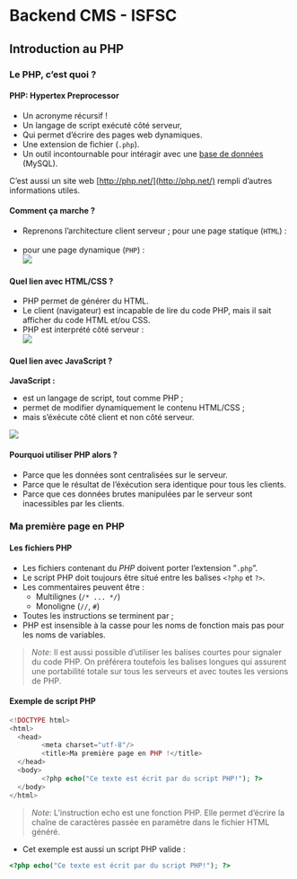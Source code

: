 # Backend CMS - ISFSC

## Introduction au PHP

### Le PHP, c’est quoi ?

#### PHP: Hypertex Preprocessor

- Un acronyme récursif !
- Un langage de script exécuté côté serveur,
- Qui permet d’écrire des pages web dynamiques.
- Une extension de fichier (`.php`).
- Un outil incontournable pour intéragir avec une [base de données](http://maxime.gueriau.fr/teaching/iut_lyon1/info/programmation-web/bdd.html) (MySQL).

C’est aussi un site web [http://php.net/](http://php.net/) rempli d’autres informations utiles.

#### Comment ça marche ?

- Reprenons l’architecture client serveur ; pour une page statique (`HTML`) :<br/><img scr="http://maxime.gueriau.fr/teaching/iut_lyon1/info/programmation-web/_images/client-serveur_HTML.png" />
- pour une page dynamique (`PHP`) :<br/><img src="http://maxime.gueriau.fr/teaching/iut_lyon1/info/programmation-web/_images/client-serveur_PHP.png" />

#### Quel lien avec HTML/CSS ?

- PHP permet de générer du HTML.
- Le client (navigateur) est incapable de lire du code PHP, mais il sait afficher du code HTML et/ou CSS.
- PHP est interprété côté serveur :<br><img src="http://maxime.gueriau.fr/teaching/iut_lyon1/info/programmation-web/_images/client-serveur_PHP2.png" />

#### Quel lien avec JavaScript ?

**JavaScript :**

- est un langage de script, tout comme PHP ;
- permet de modifier dynamiquement le contenu HTML/CSS ;
- mais s’éxécute côté client et non côté serveur.

<img src="http://maxime.gueriau.fr/teaching/iut_lyon1/info/programmation-web/_images/client-serveur_JS.png" />

#### Pourquoi utiliser PHP alors ?

- Parce que les données sont centralisées sur le serveur.
- Parce que le résultat de l’éxécution sera identique pour tous les clients.
- Parce que ces données brutes manipulées par le serveur sont inacessibles par les clients.

### Ma première page en PHP

#### Les fichiers PHP

- Les fichiers contenant du _PHP_ doivent porter l’extension ”`.php`”.
- Le script PHP doit toujours être situé entre les balises `<?php` et `?>`.
- Les commentaires peuvent être :
  - Multilignes (`/* ... */`)
  - Monoligne (`//`, `#`)
- Toutes les instructions se terminent par ;
- PHP est insensible à la casse pour les noms de fonction mais pas pour les noms de variables.

> _Note_: Il est aussi possible d’utiliser les balises courtes <? et ?> pour signaler du code PHP. On préférera toutefois les balises longues qui assurent une portabilité totale sur tous les serveurs et avec toutes les versions de PHP.

#### Exemple de script PHP

```php
<!DOCTYPE html>
<html>
  <head>
        <meta charset="utf-8"/>
        <title>Ma première page en PHP !</title>
  </head>
  <body>
        <?php echo("Ce texte est écrit par du script PHP!"); ?>
  </body>
</html>
```

> _Note_: L’instruction echo est une fonction PHP. Elle permet d’écrire la chaîne de caractères passée en paramètre dans le fichier HTML généré.

- Cet exemple est aussi un script PHP valide :

```php
<?php echo("Ce texte est écrit par du script PHP!"); ?>
```
